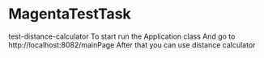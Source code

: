 # MagentaTestTask
test-distance-calculator
To start run the Application class
And go to http://localhost:8082/mainPage 
After that you can use distance calculator
